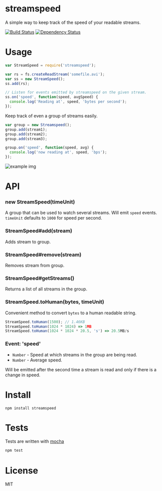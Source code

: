 # streamspeed

A simple way to keep track of the speed of your readable streams.

[![Build Status](https://secure.travis-ci.org/fent/node-streamspeed.png)](http://travis-ci.org/fent/node-streamspeed) [![Dependency Status](https://gemnasium.com/fent/node-streamspeed.svg)](https://gemnasium.com/fent/node-streamspeed)

# Usage

```js
var StreamSpeed = require('streamspeed');

var rs = fs.createReadStream('somefile.avi');
var ss = new StreamSpeed();
ss.add(rs);

// Listen for events emitted by streamspeed on the given stream.
ss.on('speed', function(speed, avgSpeed) {
  console.log('Reading at', speed, 'bytes per second');
});
```

Keep track of even a group of streams easily.

```js
var group = new Streamspeed();
group.add(stream1);
group.add(stream2);
group.add(stream3);

group.on('speed', function(speed, avg) {
  console.log('now reading at', speed, 'bps');
});
```

![example img](http://i.imgur.com/y47Sc.png)

# API
### new StreamSpeed(timeUnit)
A group that can be used to watch several streams. Will emit `speed` events. `timeUnit` defaults to `1000` for speed per second.

### StreamSpeed#add(stream)
Adds stream to group.

### StreamSpeed#remove(stream)
Removes stream from group.

### StreamSpeed#getStreams()
Returns a list of all streams in the group.

### StreamSpeed.toHuman(bytes, timeUnit)
Convenient method to convert `bytes` to a human readable string.

```js
StreamSpeed.toHuman(1500); // 1.46KB
StreamSpeed.toHuman(1024 * 1024) => 1MB
StreamSpeed.toHuman(1024 * 1024 * 20.5, 's') => 20.5MB/s
```

### Event: 'speed'
* `Number` - Speed at which streams in the group are being read.
* `Number` - Average speed.

Will be emitted after the second time a stream is read and only if there is a change in speed.


# Install

    npm install streamspeed


# Tests
Tests are written with [mocha](http://visionmedia.github.com/mocha/)

```bash
npm test
```

# License
MIT
